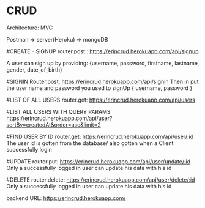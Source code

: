 # CRUD
Architecture: MVC

Postman => server(Heroku) => mongoDB 


#CREATE - SIGNUP
router.post : https://erincrud.herokuapp.com/api/signup

A user can sign up by providing:
 {username,
    password,
    firstname,
    lastname,
    gender,
    date_of_birth}



#SIGNIN
Router.post: https://erincrud.herokuapp.com/api/signin
Then in put the user name and password you used to signUp
{
username,
 password
 }

#LIST OF ALL USERS
router.get: https://erincrud.herokuapp.com/api/users

#LIST ALL USERS WITH QUERY PARAMS
https://erincrud.herokuapp.com/api/user?sortBy=createdAt&order=asc&limit=2

#FIND USER BY ID
router.get:  https://erincrud.herokuapp.com/api/user/:id
The user id is gotten from the database/ also gotten when a Client successfully login

#UPDATE 
router.put:  https://erincrud.herokuapp.com/api/user/update/:id
Only a successfully logged in user can update his data with his id

#DELETE
router.delete: https://erincrud.herokuapp.com/api/user/delete/:id
Only a successfully logged in user can update his data with his id

backend URL: https://erincrud.herokuapp.com/


